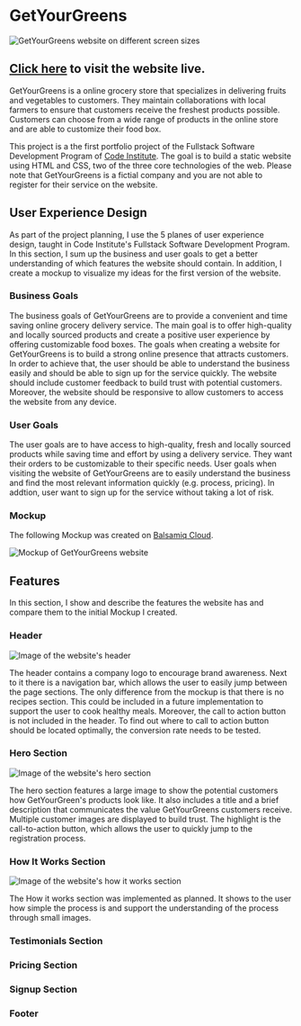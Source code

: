 # GetYourGreens

![GetYourGreens website on different screen sizes](assets/images/readme/getyourgreens_screensizes.png)

## [Click here](https://codewithmaik.github.io/get-your-greens/) to visit the website live.

GetYourGreens is a online grocery store that specializes in delivering fruits and vegetables to customers. They maintain collaborations with local farmers to ensure that customers receive the freshest products possible. Customers can choose from a wide range of products in the online store and are able to customize their food box.

This project is a the first portfolio project of the Fullstack Software Development Program of [Code Institute](https://codeinstitute.net). The goal is to build a static website using HTML and CSS, two of the three core technologies of the web. Please note that GetYourGreens is a fictial company and you are not able to register for their service on the website.

## User Experience Design

As part of the project planning, I use the 5 planes of user experience design, taught in Code Institute's Fullstack Software Development Program. In this section, I sum up the business and user goals to get a better understanding of which features the website should contain. In addition, I create a mockup to visualize my ideas for the first version of the website.

### Business Goals

The business goals of GetYourGreens are to provide a convenient and time saving online grocery delivery service. The main goal is to offer high-quality and locally sourced products and create a positive user experience by offering customizable food boxes. The goals when creating a website for GetYourGreens is to build a strong online presence that attracts customers. In order to achieve that, the user should be able to understand the business easily and should be able to sign up for the service quickly. The website should include customer feedback to build trust with potential customers. Moreover, the website should be responsive to allow customers to access the website from any device.

### User Goals

The user goals are to have access to high-quality, fresh and locally sourced products while saving time and effort by using a delivery service. They want their orders to be customizable to their specific needs. User goals when visiting the website of GetYourGreens are to easily understand the business and find the most relevant information quickly (e.g. process, pricing). In addtion, user want to sign up for the service without taking a lot of risk.

### Mockup

The following Mockup was created on [Balsamiq Cloud](https://balsamiq.cloud/).

![Mockup of GetYourGreens website](assets/images/readme/mockup.png)

## Features

In this section, I show and describe the features the website has and compare them to the initial Mockup I created.

### Header

![Image of the website's header](assets/images/readme/header.png)

The header contains a company logo to encourage brand awareness. Next to it there is a navigation bar, which allows the user to easily jump between the page sections. The only difference from the mockup is that there is no recipes section. This could be included in a future implementation to support the user to cook healthy meals. Moreover, the call to action button is not included in the header. To find out where to call to action button should be located optimally, the conversion rate needs to be tested.

### Hero Section

![Image of the website's hero section](assets/images/readme/hero-section.png)

The hero section features a large image to show the potential customers how GetYourGreen's products look like. It also includes a title and a brief description that communicates the value GetYourGreens customers receive. Multiple customer images are displayed to build trust. The highlight is the call-to-action button, which allows the user to quickly jump to the registration process.

### How It Works Section

![Image of the website's how it works section](assets/images/readme/howitworks-section.png)

The How it works section was implemented as planned. It shows to the user how simple the process is and support the understanding of the process through small images.



### Testimonials Section

### Pricing Section

### Signup Section

### Footer


